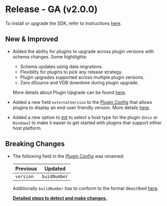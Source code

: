 # Release - GA (v2.0.0)

To install or upgrade the SDK, refer to instructions [here](/Getting_Started.md#installation).

## New & Improved

* Added the ability for plugins to upgrade across plugin versions with schema changes. Some hightlights:
    * Schema updates using data migrations.
    * Flexiblity for plugins to pick any release strategy.
    * Plugin upgrades supported across multiple plugin versions. 
    * Zero dSource and VDB downtime during plugin upgrade.
  
    More details about Plugin Upgrade can be found [here](/Versioning_And_Upgrade/Upgrade.md).

* Added a new field `externalVersion` to the [Plugin Config](/References/Plugin_Config.md) that allows plugins to display an end-user friendly version. More details [here](/Versioning_And_Upgrade/Versioning.md#external-version).
* Added a new option to [init](/References/CLI.md#init) to select a host type for the plugin (`Unix` or `Windows`) to make it easier to get started with plugins that support either host platform.

## Breaking Changes

* The following field in the [Plugin Config](/References/Plugin_Config.md) was renamed:

    | Previous | Updated |
    | -------- | ------- |
    | `version` | `buidNumber` |

    Additionally `buildNumber` has to conform to the format described [here](/Versioning_And_Upgrade/Versioning.md#build-number-format-rules).

    [**Detailed steps to detect and make changes.**](/Release_Notes/2.0.0/2.0.0_Breaking_Changes.md#plugin-config-field2-renamed)